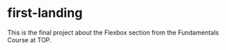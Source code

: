 # first-landing
This is the final project about the Flexbox section from the Fundamentals Course at TOP.
